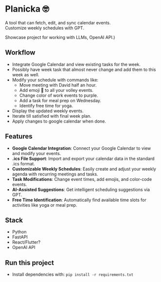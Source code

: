# Planicka 🤓

A tool that can fetch, edit, and sync calendar events.  
Customize weekly schedules with GPT.  


Showcase project for working with LLMs, OpenAI API.)

## Workflow

- Integrate Google Calendar and view existing tasks for the week.
- Possibly have week task that almost never change and add them to
this week as well.
- Modify your schedule with commands like:
  - Move meeting with David half an hour.
  - Add emoji 🏐 to all your volley events.
  - Change color of work events to purple.
  - Add a task for meal prep on Wednesday.
  - Identify free time for yoga.
- Display the updated weekly events.
- Iterate till satisfied with final week plan.
- Apply changes to google calendar when done.

## Features

- **Google Calendar Integration**: Connect your Google Calendar to view and modify your events.
- **.ics File Support**: Import and export your calendar data in the standard .ics format.
- **Customizable Weekly Schedules**: Easily create and adjust your weekly agenda with recurring meetings and tasks.
- **Task Modifications**: Change event times, add emojis, and color-code events.
- **AI-Assisted Suggestions**: Get intelligent scheduling suggestions via GPT.
- **Free Time Identification**: Automatically find available time slots for activities like yoga or meal prep.

## Stack
- Python
- FastAPI
- React/Flutter?
- OpenAI API

## Run this project
- Install dependencies with: `pip install -r requirements.txt`


